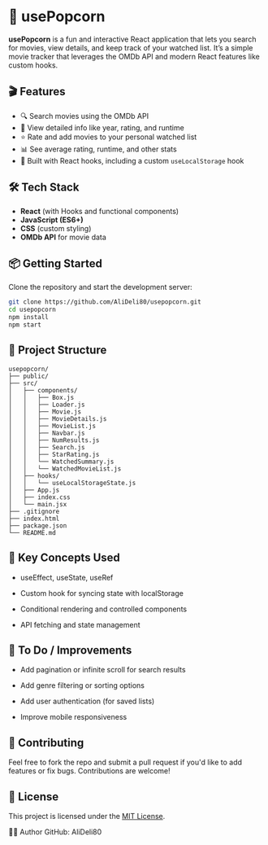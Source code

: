 # 🍿 usePopcorn

**usePopcorn** is a fun and interactive React application that lets you search for movies, view details, and keep track of your watched list. It’s a simple movie tracker that leverages the OMDb API and modern React features like custom hooks.

## 🎬 Features

- 🔍 Search movies using the OMDb API
- 📃 View detailed info like year, rating, and runtime
- ⭐ Rate and add movies to your personal watched list
- 📊 See average rating, runtime, and other stats
- 🧠 Built with React hooks, including a custom `useLocalStorage` hook

## 🛠️ Tech Stack

- **React** (with Hooks and functional components)
- **JavaScript (ES6+)**
- **CSS** (custom styling)
- **OMDb API** for movie data

## 📦 Getting Started

Clone the repository and start the development server:

```bash
git clone https://github.com/AliDeli80/usepopcorn.git
cd usepopcorn
npm install
npm start
```

## 📁 Project Structure

```plaintext
usepopcorn/
├── public/
├── src/
│   ├── components/
│   │   ├── Box.js
│   │   ├── Loader.js
│   │   ├── Movie.js
│   │   ├── MovieDetails.js
│   │   ├── MovieList.js
│   │   ├── Navbar.js
│   │   ├── NumResults.js
│   │   ├── Search.js
│   │   ├── StarRating.js
│   │   └── WatchedSummary.js
│   │   └── WatchedMovieList.js
│   ├── hooks/
│   │   └── useLocalStorageState.js
│   ├── App.js
│   ├── index.css
│   └── main.jsx
├── .gitignore
├── index.html
├── package.json
└── README.md
```

## 🧠 Key Concepts Used
- useEffect, useState, useRef

- Custom hook for syncing state with localStorage

- Conditional rendering and controlled components

- API fetching and state management

## 📝 To Do / Improvements
 - Add pagination or infinite scroll for search results

 - Add genre filtering or sorting options

 - Add user authentication (for saved lists)

 - Improve mobile responsiveness

## 🤝 Contributing
Feel free to fork the repo and submit a pull request if you'd like to add features or fix bugs. Contributions are welcome!

## 📄 License
This project is licensed under the [MIT License](LICENSE).

👨‍💻 Author
GitHub: AliDeli80
